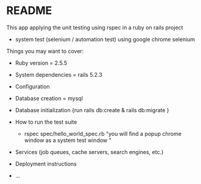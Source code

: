 # README

This app applying the unit testing using rspec in a ruby on rails project 
  - system test (selenium / automation test) using google chrome selenium

Things you may want to cover:

* Ruby version = 2.5.5

* System dependencies = rails 5.2.3

* Configuration 

* Database creation = mysql

* Database initialization {run rails db:create & rails db:migrate }

* How to run the test suite 
    - rspec spec/hello_world_spec.rb   "you will find a popup chrome window as a system test window "

* Services (job queues, cache servers, search engines, etc.)

* Deployment instructions

* ...
